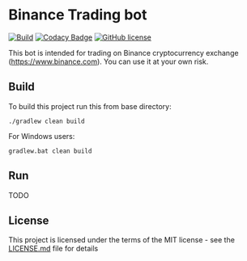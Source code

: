 # Binance Trading bot

[![Build](https://github.com/faystmax/trading-bot/workflows/Build/badge.svg)](https://github.com/faystmax/trading-bot/actions?query=workflow%3ABuild)
[![Codacy Badge](https://api.codacy.com/project/badge/Grade/2e889446e99b4063a9e61dd041a872b4)](https://www.codacy.com/manual/faystmax/trading-bot?utm_source=github.com&amp;utm_medium=referral&amp;utm_content=faystmax/trading-bot&amp;utm_campaign=Badge_Grade)
[![GitHub license](https://img.shields.io/badge/License-MIT-blue.svg)](https://github.com/faystmax/trading-bot/blob/master/LICENSE.md)

This bot is intended for trading on Binance cryptocurrency exchange  (<https://www.binance.com>).
You can use it at your own risk.

## Build
To build this project run this from base directory:
```console
./gradlew clean build
```
For Windows users:
```console
gradlew.bat clean build
```

## Run

TODO

## License

This project is licensed under the terms of the MIT license - see the [LICENSE.md](LICENSE.md) file for details